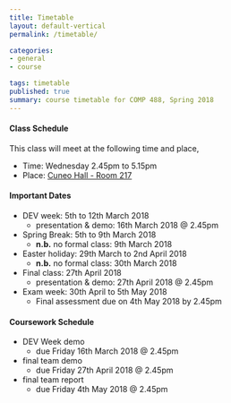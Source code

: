 ```yaml
---
title: Timetable
layout: default-vertical
permalink: /timetable/

categories:
- general
- course

tags: timetable
published: true
summary: course timetable for COMP 488, Spring 2018
---
```


#### Class Schedule

This class will meet at the following time and place,

* Time: Wednesday 2.45pm to 5.15pm
* Place: [Cuneo Hall - Room 217](http://www.luc.edu/media/lucedu/lsc.pdf)

#### Important Dates

* DEV week: 5th to 12th March 2018
  * presentation & demo: 16th March 2018 @ 2.45pm
* Spring Break: 5th to 9th March 2018
  * **n.b.** no formal class: 9th March 2018
* Easter holiday: 29th March to 2nd April 2018
  * **n.b.** no formal class: 30th March 2018
* Final class: 27th April 2018
	* presentation & demo: 27th April 2018 @ 2.45pm
* Exam week: 30th April to 5th May 2018
	* Final assessment due on 4th May 2018 by 2.45pm

#### Coursework Schedule

* DEV Week demo
  * due Friday 16th March 2018 @ 2.45pm
* final team demo
  * due Friday 27th April 2018 @ 2.45pm
* final team report
  * due Friday 4th May 2018 @ 2.45pm
